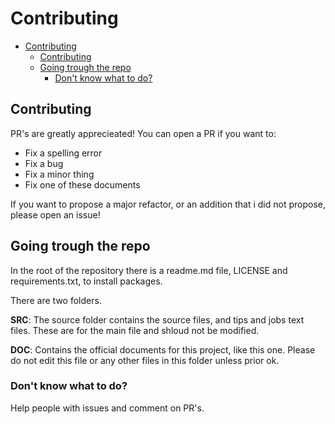 # Contributing

- [Contributing](#contributing)
  - [Contributing](#contributing-1)
  - [Going trough the repo](#going-trough-the-repo)
    - [Don't know what to do?](#dont-know-what-to-do)

## Contributing

PR's are greatly apprecieated! You can open a PR if you want to:

- Fix a spelling error
- Fix a bug
- Fix a minor thing
- Fix one of these documents

If you want to propose a major refactor, or an addition that i did not propose, please open an issue!

## Going trough the repo

In the root of the repository there is a readme.md file, LICENSE and requirements.txt, to install packages.

There are two folders. 

**SRC**: The source folder contains the source files, and tips and jobs text files. These are for the main file and shloud not be modified.

**DOC**: Contains the official documents for this project, like this one. Please do not edit this file or any other files in this folder unless prior ok.

### Don't know what to do?

Help people with issues and comment on PR's.